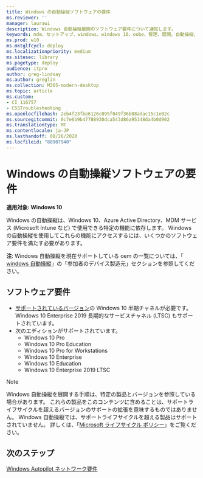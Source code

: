 ```yaml
---
title: Windows の自動操縦ソフトウェアの要件
ms.reviewer: ''
manager: laurawi
description: Windows 自動操縦展開のソフトウェア要件について通知します。
keywords: mdm、セットアップ、windows、windows 10、oobe、管理、展開、自動操縦、ztd、ゼロタッチ、パートナー、msfb、intune
ms.prod: w10
ms.mktglfcycl: deploy
ms.localizationpriority: medium
ms.sitesec: library
ms.pagetype: deploy
audience: itpro
author: greg-lindsay
ms.author: greglin
ms.collection: M365-modern-desktop
ms.topic: article
ms.custom:
- CI 116757
- CSSTroubleshooting
ms.openlocfilehash: 2eb4f23fbe6126c095f049f36b08adac15c1e02c
ms.sourcegitcommit: 0c7e6b9b47788930dca543d86a95348da4b0d902
ms.translationtype: MT
ms.contentlocale: ja-JP
ms.lasthandoff: 08/26/2020
ms.locfileid: "88907940"
---
```

# <a name="windows-autopilot-software-requirements"></a>Windows の自動操縦ソフトウェアの要件

**適用対象: Windows 10**

Windows の自動操縦は、Windows 10、Azure Active Directory、MDM サービス (Microsoft Intune など) で使用できる特定の機能に依存します。 Windows の自動操縦を使用してこれらの機能にアクセスするには、いくつかのソフトウェア要件を満たす必要があります。

**注**: Windows 自動操縦を現在サポートしている oem の一覧については、「 [windows 自動操縦](https://aka.ms/windowsAutopilot)」の「参加者のデバイス製造元」セクションを参照してください。

## <a name="software-requirements"></a>ソフトウェア要件

- [サポートされているバージョン](/windows/release-information/)の Windows 10 半期チャネルが必要です。 Windows 10 Enterprise 2019 長期的なサービスチャネル (LTSC) もサポートされています。
- 次のエディションがサポートされています。
  - Windows 10 Pro
  - Windows 10 Pro Education
  - Windows 10 Pro for Workstations
  - Windows 10 Enterprise
  - Windows 10 Education
  - Windows 10 Enterprise 2019 LTSC

>[!NOTE]
>Windows 自動操縦を展開する手順は、特定の製品とバージョンを参照している場合があります。 これらの製品をこのコンテンツに含めることは、サポートライフサイクルを超えるバージョンのサポートの拡張を意味するものではありません。 Windows 自動操縦では、サポートライフサイクルを超える製品はサポートされていません。 詳しくは、「[Microsoft ライフサイクル ポリシー](https://go.microsoft.com/fwlink/p/?LinkId=208270)」をご覧ください。

## <a name="next-steps"></a>次のステップ

[Windows Autopilot ネットワーク要件](networking-requirements.md)